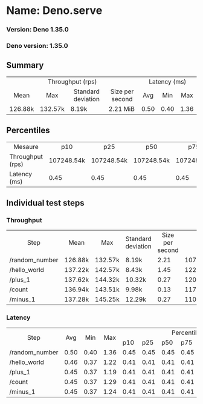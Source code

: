 # Name: Deno.serve 
  
  ### Version: Deno 1.35.0
  ### Deno version: 1.35.0

## Summary
<table>
<tr>
    <td align="center" colspan="4">Throughput (rps)</td>
    <td align="center" colspan="3">Latency (ms)</td>
</tr>
<tr>
    <td align="center">Mean</td>
    <td align="center">Max</td>
    <td align="center">Standard deviation</td>
    <td align="center">Size per second</td>
    <td align="center">Avg</td>
    <td align="center">Min</td>
    <td align="center">Max</td>
</tr>
<tr>
    <td>126.88k</td>
    <td>132.57k</td>
    <td>8.19k</td>
    <td>2.21 MiB</td>
    <td>0.50</td>
    <td>0.40</td>
    <td>1.36</td>
</tr>
</table>

## Percentiles

<table>
<tr>
  <td align="center">Mesaure</td>
  <td align="center">p10</td>
  <td align="center">p25</td>
  <td align="center">p50</td>
  <td align="center">p75</td>
  <td align="center">p90</td>
  <td align="center">p95</td>
  <td align="center">p99</td>
</tr>
<tr>
  <td>Throughput (rps)</td>
  <td>107248.54k</td>
  <td>107248.54k</td>
  <td>107248.54k</td>
  <td>107248.54k</td>
  <td>132574.24k</td>
  <td>132574.24k</td>
  <td>132574.24k</td>
</tr>
<tr>
  <td>Latency (ms)</td>
  <td>0.45</td>
  <td>0.45</td>
  <td>0.45</td>
  <td>0.45</td>
  <td>0.56</td>
  <td>0.65</td>
  <td>0.76</td>
</tr>
</table>

## Individual test steps

### Throughput

<table>
<tr>
  <td align="center" rowspan="2">Step</td>
  <td align="center" rowspan="2">Mean</td>
  <td align="center" rowspan="2">Max</td>
  <td align="center" rowspan="2">Standard deviation</td>
  <td align="center" rowspan="2">Size per second</td>
  <td align="center" colspan="7">Percentiles</td>
</tr>
<tr>
  <!-- still Step -->
  <!-- still Mean -->
  <!-- still Max -->
  <!-- still Standard deviation -->
  <!-- still Size per second -->
  <td align="center">p10</td>
  <td align="center">p25</td>
  <td align="center">p50</td>
  <td align="center">p75</td>
  <td align="center">p90</td>
  <td align="center">p95</td>
  <td align="center">p99</td>
</tr>
<tr>
  <td>/random_number</td>
  <td>126.88k</td>
  <td>132.57k</td>
  <td>8.19k</td>
  <td>2.21</td>
  <td>107248.54k</td>
  <td>107248.54k</td>
  <td>107248.54k</td>
  <td>107248.54k</td>
  <td>132574.24k</td>
  <td>132574.24k</td>
  <td>132574.24k</td>
</tr><tr>
  <td>/hello_world</td>
  <td>137.22k</td>
  <td>142.57k</td>
  <td>8.43k</td>
  <td>1.45</td>
  <td>122536.45k</td>
  <td>122536.45k</td>
  <td>122536.45k</td>
  <td>122536.45k</td>
  <td>142568.43k</td>
  <td>142568.43k</td>
  <td>142568.43k</td>
</tr><tr>
  <td>/plus_1</td>
  <td>137.62k</td>
  <td>144.32k</td>
  <td>10.32k</td>
  <td>0.27</td>
  <td>120148.98k</td>
  <td>120148.98k</td>
  <td>120148.98k</td>
  <td>120148.98k</td>
  <td>144321.50k</td>
  <td>144321.50k</td>
  <td>144321.50k</td>
</tr><tr>
  <td>/count</td>
  <td>136.94k</td>
  <td>143.51k</td>
  <td>9.98k</td>
  <td>0.13</td>
  <td>117555.17k</td>
  <td>117555.17k</td>
  <td>117555.17k</td>
  <td>117555.17k</td>
  <td>143513.19k</td>
  <td>143513.19k</td>
  <td>143513.19k</td>
</tr><tr>
  <td>/minus_1</td>
  <td>137.28k</td>
  <td>145.25k</td>
  <td>12.29k</td>
  <td>0.27</td>
  <td>110185.53k</td>
  <td>110185.53k</td>
  <td>110185.53k</td>
  <td>110185.53k</td>
  <td>145245.42k</td>
  <td>145245.42k</td>
  <td>145245.42k</td>
</tr></table>

### Latency

<table>
<tr>
  <td align="center" rowspan="2">Step</td>
  <td align="center" rowspan="2">Avg</td>
  <td align="center" rowspan="2">Min</td>
  <td align="center" rowspan="2">Max</td>
  <td align="center" colspan="7">Percentiles</td>
</tr>
<tr>
  <!-- still Avg -->
  <!-- still Min -->
  <!-- still Max -->
  <td>p10</td>
  <td>p25</td>
  <td>p50</td>
  <td>p75</td>
  <td>p90</td>
  <td>p95</td>
  <td>p99</td>
</tr>
<tr>
  <td>/random_number</td>
  <td>0.50</td>
  <td>0.40</td>
  <td>1.36</td>
  <td>0.45</td>
  <td>0.45</td>
  <td>0.45</td>
  <td>0.45</td>
  <td>0.56</td>
  <td>0.65</td>
  <td>0.76</td>
</tr><tr>
  <td>/hello_world</td>
  <td>0.46</td>
  <td>0.37</td>
  <td>1.22</td>
  <td>0.41</td>
  <td>0.41</td>
  <td>0.41</td>
  <td>0.41</td>
  <td>0.50</td>
  <td>0.54</td>
  <td>0.61</td>
</tr><tr>
  <td>/plus_1</td>
  <td>0.45</td>
  <td>0.37</td>
  <td>1.19</td>
  <td>0.41</td>
  <td>0.41</td>
  <td>0.41</td>
  <td>0.41</td>
  <td>0.50</td>
  <td>0.54</td>
  <td>0.61</td>
</tr><tr>
  <td>/count</td>
  <td>0.45</td>
  <td>0.37</td>
  <td>1.29</td>
  <td>0.41</td>
  <td>0.41</td>
  <td>0.41</td>
  <td>0.41</td>
  <td>0.49</td>
  <td>0.53</td>
  <td>0.63</td>
</tr><tr>
  <td>/minus_1</td>
  <td>0.45</td>
  <td>0.37</td>
  <td>1.24</td>
  <td>0.41</td>
  <td>0.41</td>
  <td>0.41</td>
  <td>0.41</td>
  <td>0.49</td>
  <td>0.53</td>
  <td>0.60</td>
</tr></table>